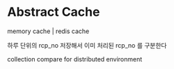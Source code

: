 # Abstract Cache

memory cache | redis cache

하루 단위의 rcp_no 저장해서 이미 처리된 rcp_no 를 구분한다

collection compare for distributed environment
